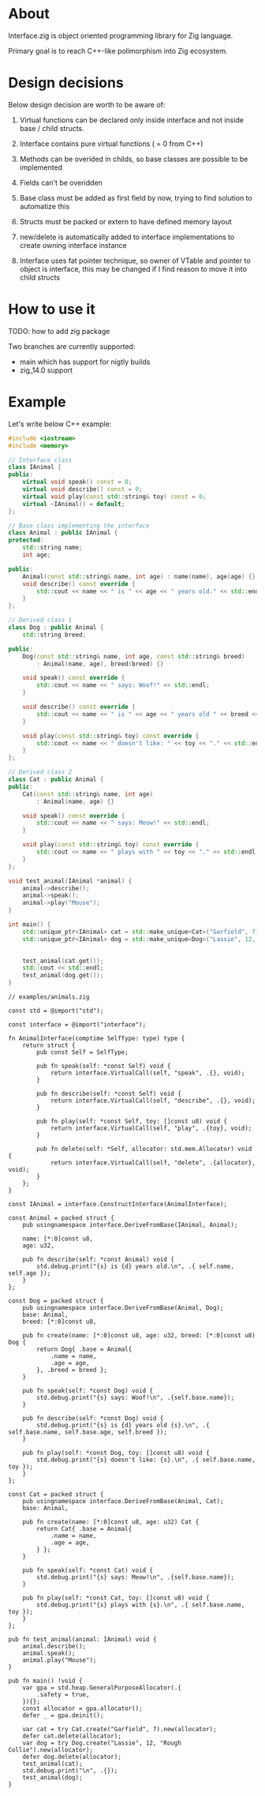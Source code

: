 # About 

Interface.zig is object oriented programming library for Zig language.

Primary goal is to reach C++-like polimorphism into Zig ecosystem.

# Design decisions

Below design decision are worth to be aware of:

1) Virtual functions can be declared only inside interface and not inside base / child structs. 

2) Interface contains pure virtual functions ( = 0 from C++)

3) Methods can be overided in childs, so base classes are possible to be implemented

4) Fields can't be overidden 

5) Base class must be added as first field by now, trying to find solution to automatize this 

6) Structs must be packed or extern to have defined memory layout 

7) new/delete is automatically added to interface implementations to create owning interface instance

8) Interface uses fat pointer technique, so owner of VTable and pointer to object is interface, this may be changed if I find reason to move it into child structs

# How to use it 

TODO: how to add zig package

Two branches are currently supported: 
- main which has support for nigtly builds
- zig_14.0 support

# Example 

Let's write below C++ example:

``` cpp
#include <iostream>
#include <memory>

// Interface class
class IAnimal {
public:
    virtual void speak() const = 0;
    virtual void describe() const = 0;
    virtual void play(const std::string& toy) const = 0;
    virtual ~IAnimal() = default;
};

// Base class implementing the interface
class Animal : public IAnimal {
protected:
    std::string name;
    int age;

public:
    Animal(const std::string& name, int age) : name(name), age(age) {}
    void describe() const override {
        std::cout << name << " is " << age << " years old." << std::endl;
    }
};

// Derived class 1
class Dog : public Animal {
    std::string breed;

public:
    Dog(const std::string& name, int age, const std::string& breed)
        : Animal(name, age), breed(breed) {}

    void speak() const override {
        std::cout << name << " says: Woof!" << std::endl;
    }

    void describe() const override {
        std::cout << name << " is " << age << " years old " << breed << "." << std::endl;
    }

    void play(const std::string& toy) const override {
        std::cout << name << " doesn't like: " << toy << "." << std::endl;
    }
};

// Derived class 2
class Cat : public Animal {
public:
    Cat(const std::string& name, int age)
        : Animal(name, age) {}

    void speak() const override {
        std::cout << name << " says: Meow!" << std::endl;
    }

    void play(const std::string& toy) const override {
        std::cout << name << " plays with " << toy << "." << std::endl;
    }
};

void test_animal(IAnimal *animal) {
    animal->describe();
    animal->speak();
    animal->play("Mouse");
}

int main() {
    std::unique_ptr<IAnimal> cat = std::make_unique<Cat>("Garfield", 7);
    std::unique_ptr<IAnimal> dog = std::make_unique<Dog>("Lassie", 12, "Rough Collie");
    

    test_animal(cat.get());
    std::cout << std::endl;
    test_animal(dog.get());
}
```

``` zig
// examples/animals.zig

const std = @import("std");

const interface = @import("interface");

fn AnimalInterface(comptime SelfType: type) type {
    return struct {
        pub const Self = SelfType;

        pub fn speak(self: *const Self) void {
            return interface.VirtualCall(self, "speak", .{}, void);
        }

        pub fn describe(self: *const Self) void {
            return interface.VirtualCall(self, "describe", .{}, void);
        }

        pub fn play(self: *const Self, toy: []const u8) void {
            return interface.VirtualCall(self, "play", .{toy}, void);
        }

        pub fn delete(self: *Self, allocator: std.mem.Allocator) void {
            return interface.VirtualCall(self, "delete", .{allocator}, void);
        }
    };
}

const IAnimal = interface.ConstructInterface(AnimalInterface);

const Animal = packed struct {
    pub usingnamespace interface.DeriveFromBase(IAnimal, Animal);

    name: [*:0]const u8,
    age: u32,

    pub fn describe(self: *const Animal) void {
        std.debug.print("{s} is {d} years old.\n", .{ self.name, self.age });
    }
};

const Dog = packed struct {
    pub usingnamespace interface.DeriveFromBase(Animal, Dog);
    base: Animal,
    breed: [*:0]const u8,

    pub fn create(name: [*:0]const u8, age: u32, breed: [*:0]const u8) Dog {
        return Dog{ .base = Animal{
            .name = name,
            .age = age,
        }, .breed = breed };
    }

    pub fn speak(self: *const Dog) void {
        std.debug.print("{s} says: Woof!\n", .{self.base.name});
    }

    pub fn describe(self: *const Dog) void {
        std.debug.print("{s} is {d} years old {s}.\n", .{ self.base.name, self.base.age, self.breed });
    }

    pub fn play(self: *const Dog, toy: []const u8) void {
        std.debug.print("{s} doesn't like: {s}.\n", .{ self.base.name, toy });
    }
};

const Cat = packed struct {
    pub usingnamespace interface.DeriveFromBase(Animal, Cat);
    base: Animal,

    pub fn create(name: [*:0]const u8, age: u32) Cat {
        return Cat{ .base = Animal{
            .name = name,
            .age = age,
        } };
    }

    pub fn speak(self: *const Cat) void {
        std.debug.print("{s} says: Meow!\n", .{self.base.name});
    }

    pub fn play(self: *const Cat, toy: []const u8) void {
        std.debug.print("{s} plays with {s}.\n", .{ self.base.name, toy });
    }
};

pub fn test_animal(animal: IAnimal) void {
    animal.describe();
    animal.speak();
    animal.play("Mouse");
}

pub fn main() !void {
    var gpa = std.heap.GeneralPurposeAllocator(.{
        .safety = true,
    }){};
    const allocator = gpa.allocator();
    defer _ = gpa.deinit();

    var cat = try Cat.create("Garfield", 7).new(allocator);
    defer cat.delete(allocator);
    var dog = try Dog.create("Lassie", 12, "Rough Collie").new(allocator);
    defer dog.delete(allocator);
    test_animal(cat);
    std.debug.print("\n", .{});
    test_animal(dog);
}

```
